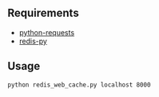 Requirements
------------

 - [python-requests](https://github.com/kennethreitz/requests)
 - [redis-py](https://github.com/andymccurdy/redis-py)

Usage
-----
```sh
python redis_web_cache.py localhost 8000
